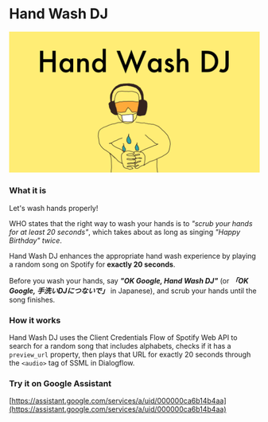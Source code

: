 # Hand Wash DJ

![hero_image](/icon_large.png)

### What it is
Let's wash hands properly!

WHO states that the right way to wash your hands is to _"scrub your hands for at least 20 seconds"_, which takes about as long as singing _"Happy Birthday" twice_.

Hand Wash DJ enhances the appropriate hand wash experience by playing a random song on Spotify for **exactly 20 seconds**.

Before you wash your hands, say **_"OK Google, Hand Wash DJ"_** (or _**「OK Google, 手洗いDJにつないで」**_ in Japanese), and scrub your hands until the song finishes.

### How it works
Hand Wash DJ uses the Client Credentials Flow of Spotify Web API to search for a random song that includes alphabets, checks if it has a `preview_url` property,
then plays that URL for exactly 20 seconds through the `<audio>` tag of SSML in Dialogflow.

### Try it on Google Assistant
[https://assistant.google.com/services/a/uid/000000ca6b14b4aa](https://assistant.google.com/services/a/uid/000000ca6b14b4aa)

